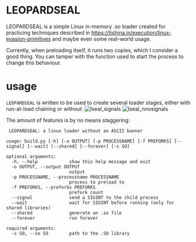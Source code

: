 # LEOPARDSEAL
LEOPARDSEAL is a simple Linux in-memory .so loader created for practicing techniques described in https://tishina.in/execution/linux-evasion-primitives and maybe even some real-world usage.

Currently, when preloading itself, it runs two copies, which I consider a good thing. You can tamper with the function used to start the process to change this behaviour.
# usage
`LEOPARDSEAL` is written to be used to create several loader stages, either with run-at-load chaining or without:
![lseal_signals](https://user-images.githubusercontent.com/502153/174596860-f12e6138-e67e-44de-9ade-0e9e1f5f3ccc.PNG)
![lseal_nnosignals](https://user-images.githubusercontent.com/502153/174596871-38c34f72-0220-4098-b2e7-bdaa7d114436.PNG)

The amount of features is by no means staggering:
```
 LEOPARDSEAL: a linux loader without an ASCII banner

usage: build.py [-h] [-o OUTPUT] [-p PROCESSNAME] [-f PREFORKS] [--signal] [--wait] [--shared] [--forever] [-s SO]

optional arguments:
  -h, --help            show this help message and exit
  -o OUTPUT, --output OUTPUT
                        output
  -p PROCESSNAME, --processname PROCESSNAME
                        process to preload to
  -f PREFORKS, --preforks PREFORKS
                        prefork count
  --signal              send a SIGINT to the child process
  --wait                wait for SIGINT before running (only for shared libraries)
  --shared              generate an .so file
  --forever             run forever

required arguments:
  -s SO, --so SO        path to the .SO library
```
